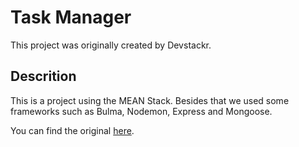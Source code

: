 # Task Manager

This project was originally created by Devstackr.

## Descrition

This is a project using the MEAN Stack. Besides that we used some frameworks such as Bulma, Nodemon, Express and Mongoose.

You can find the original [here](https://github.com/Devstackr/task-manager-mean-stack).